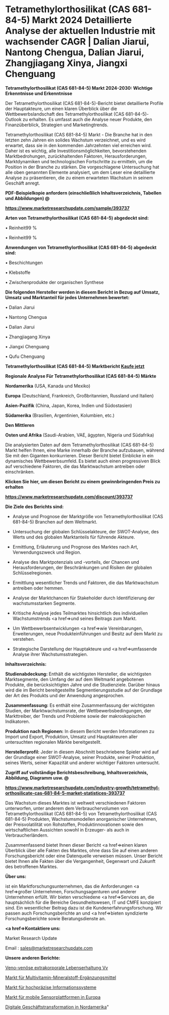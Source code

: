 # Tetramethylorthosilikat (CAS 681-84-5) Markt 2024 Detaillierte Analyse der aktuellen Industrie mit wachsender CAGR | Dalian Jiarui, Nantong Chengua, Dalian Jiarui, Zhangjiagang Xinya, Jiangxi Chenguang

<strong>Tetramethylorthosilikat (CAS 681-84-5) Markt 2024-2030: Wichtige Erkenntnisse und Erkenntnisse</strong>

Der Tetramethylorthosilikat (CAS 681-84-5)-Bericht bietet detaillierte Profile der Hauptakteure, um einen klaren Überblick über die Wettbewerbslandschaft des Tetramethylorthosilikat (CAS 681-84-5)-Outlook zu erhalten. Es umfasst auch die Analyse neuer Produkte, den Finanzüberblick, Strategien und Marketingtrends.

Tetramethylorthosilikat (CAS 681-84-5) Markt - Die Branche hat in den letzten zehn Jahren ein solides Wachstum verzeichnet, und es wird erwartet, dass sie in den kommenden Jahrzehnten viel erreichen wird. Daher ist es wichtig, alle Investitionsmöglichkeiten, bevorstehenden Marktbedrohungen, zurückhaltenden Faktoren, Herausforderungen, Marktdynamiken und technologischen Fortschritte zu ermitteln, um die Position in der Branche zu stärken. Die vorgeschlagene Untersuchung hat alle oben genannten Elemente analysiert, um dem Leser eine detaillierte Analyse zu präsentieren, die zu einem erwarteten Wachstum in seinem Geschäft anregt.



<strong><b>PDF-Beispielkopie anfordern (einschließlich Inhaltsverzeichnis, Tabellen und Abbildungen) @ </b></strong>

<strong><a href=https://www.marketresearchupdate.com/sample/393737>

<strong>https://www.marketresearchupdate.com/sample/393737</u></a></strong></strong>



<strong>Arten von Tetramethylorthosilikat (CAS 681-84-5) abgedeckt sind:</strong>

• Reinheit99 %

• Reinheit99 %



<strong>Anwendungen von Tetramethylorthosilikat (CAS 681-84-5) abgedeckt sind:</strong>

• Beschichtungen

• Klebstoffe

• Zwischenprodukte der organischen Synthese



<strong>Die folgenden Hersteller werden in diesem Bericht in Bezug auf Umsatz, Umsatz und Marktanteil für jedes Unternehmen bewertet:</strong>

• Dalian Jiarui

• Nantong Chengua

• Dalian Jiarui

• Zhangjiagang Xinya

• Jiangxi Chenguang

• Qufu Chenguang



<strong>Tetramethylorthosilikat (CAS 681-84-5) Marktbericht <a href=https://www.marketresearchupdate.com/buynow/393737>Kaufe jetzt</a></strong>



<strong>Regionale Analyse Für Tetramethylorthosilikat (CAS 681-84-5) Märkte</strong>



<strong>Nordamerika</strong> (USA, Kanada und Mexiko)



<strong>Europa</strong> (Deutschland, Frankreich, Großbritannien, Russland und Italien)



<strong>Asien-Pazifik</strong> (China, Japan, Korea, Indien und Südostasien)



<strong>Südamerika</strong> (Brasilien, Argentinien, Kolumbien, etc.)



<strong>Den Mittleren</strong> 

<strong>Osten und Afrika</strong> (Saudi-Arabien, VAE, ägypten, Nigeria und Südafrika)

Die analysierten Daten auf dem Tetramethylorthosilikat (CAS 681-84-5) Markt helfen Ihnen, eine Marke innerhalb der Branche aufzubauen, während Sie mit den Giganten konkurrieren. Dieser Bericht bietet Einblicke in ein dynamisches Wettbewerbsumfeld. Es bietet auch einen progressiven Blick auf verschiedene Faktoren, die das Marktwachstum antreiben oder einschränken.



<strong>Klicken Sie hier, um diesen Bericht zu einem gewinnbringenden Preis zu erhalten
</strong>

<strong><a href=https://www.marketresearchupdate.com/discount/393737>https://www.marketresearchupdate.com/discount/393737</b></u></strong></a>



<strong>Die Ziele des Berichts sind:</strong>

- Analyse und Prognose der Marktgröße von Tetramethylorthosilikat (CAS 681-84-5) Branchen auf dem Weltmarkt.

- Untersuchung der globalen Schlüsselakteure, der SWOT-Analyse, des Werts und des globalen Marktanteils für führende Akteure.

- Ermittlung, Erläuterung und Prognose des Marktes nach Art, Verwendungszweck und Region.

- Analyse des Marktpotenzials und -vorteils, der Chancen und Herausforderungen, der Beschränkungen und Risiken der globalen Schlüsselregionen.

- Ermittlung wesentlicher Trends und Faktoren, die das Marktwachstum antreiben oder hemmen.

- Analyse der Marktchancen für Stakeholder durch Identifizierung der wachstumsstarken Segmente.

- Kritische Analyse jedes Teilmarktes hinsichtlich des individuellen Wachstumstrends <a href=>und</a> seines Beitrags zum Markt.

- Um Wettbewerbsentwicklungen <a href=>wie</a> Vereinbarungen, Erweiterungen, neue Produkteinführungen und Besitz auf dem Markt zu verstehen.

- Strategische Darstellung der Hauptakteure und <a href=>umfas</a>sende Analyse ihrer Wachstumsstrategien.



<strong>Inhaltsverzeichnis:</strong>



<strong>Studienabdeckung:</strong> Enthält die wichtigsten Hersteller, die wichtigsten Marktsegmente, den Umfang der auf dem Weltmarkt angebotenen Produkte, die berücksichtigten Jahre und die Studienziele. Darüber hinaus wird die im Bericht bereitgestellte Segmentierungsstudie auf der Grundlage der Art des Produkts und der Anwendung angesprochen.



<strong>Zusammenfassung:</strong> Es enthält eine Zusammenfassung der wichtigsten Studien, der Marktwachstumsrate, der Wettbewerbsbedingungen, der Markttreiber, der Trends und Probleme sowie der makroskopischen Indikatoren.



<strong>Produktion nach Regionen:</strong> In diesem Bericht werden Informationen zu Import und Export, Produktion, Umsatz und Hauptakteuren aller untersuchten regionalen Märkte bereitgestellt.



<strong>Herstellerprofil:</strong> Jeder in diesem Abschnitt beschriebene Spieler wird auf der Grundlage einer SWOT-Analyse, seiner Produkte, seiner Produktion, seines Werts, seiner Kapazität und anderer wichtiger Faktoren untersucht.



<strong><b>Zugriff auf vollständige Berichtsbeschreibung, Inhaltsverzeichnis, Abbildung, Diagramm usw. @ </b></strong>

<strong><a href=https://www.marketresearchupdate.com/industry-growth/tetramethyl-orthosilicate-cas-681-84-5-market-statistices-393737>https://www.marketresearchupdate.com/industry-growth/tetramethyl-orthosilicate-cas-681-84-5-market-statistices-393737</a></strong>

Das Wachstum dieses Marktes ist weltweit verschiedenen Faktoren unterworfen, unter anderem dem Verbrauchervolumen von Tetramethylorthosilikat (CAS 681-84-5) von Tetramethylorthosilikat (CAS 681-84-5) Produkten, Wachstumsmodellen anorganischer Unternehmen, der Preisvolatilität von Rohstoffen, Produktinnovationen sowie den wirtschaftlichen Aussichten sowohl in Erzeuger- als auch in Verbraucherländern.

Zusammenfassend bietet Ihnen dieser Bericht <a href=>einen</a> klaren Überblick über alle Fakten des Marktes, ohne dass Sie auf einen anderen Forschungsbericht oder eine Datenquelle verweisen müssen. Unser Bericht bietet Ihnen alle Fakten über die Vergangenheit, Gegenwart und Zukunft des betroffenen Marktes.



<strong>Über uns:</strong>

 ist ein Marktforschungsunternehmen, das die Anforderungen <a href=>großer</a> Unternehmen, Forschungsagenturen und anderer Unternehmen erfüllt. Wir bieten verschiedene <a href=>Services</a> an, die hauptsächlich für die Bereiche Gesundheitswesen, IT und CMFE konzipiert sind. Ein wesentlicher Beitrag dazu ist die Kundenerfahrungsforschung. Wir passen auch Forschungsberichte an und <a href=>bieten</a> syndizierte Forschungsberichte sowie Beratungsdienste an.



<strong><a href=>Kontaktiere uns:</a></strong>

Market Research Update

Email : sales@marketresearchupdate.com



<strong>Unsere anderen Berichte:</strong>

<a href=https://www.linkedin.com/pulse/veno-venous-extracorporeal-life-support-vv>Veno-venöse extrakorporale Lebenserhaltung Vv</a>

<a href=https://www.linkedin.com/pulse/multivitamin-mineral-supplements-market-2023>Markt für Multivitamin-Mineralstoff-Ergänzungsmittel</a>

<a href=https://www.linkedin.com/pulse/high-acuity-information-systems-market-2023-analysis-growth>Markt für hochpräzise Informationssysteme</a>

<a href=https://www.linkedin.com/pulse/europe-mobile-sensor-platformsmarket-see-massive>Markt für mobile Sensorplattformen in Europa</a>

<a href=https://www.linkedin.com/pulse/north-america-digital-business-transformation>Digitale Geschäftstransformation in Nordamerika</a>"
